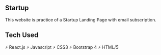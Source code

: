 ## Startup

This website is practice of a Startup Landing Page with email subscription. 

## Tech Used

⚡️ React.js
⚡️ Javascript
⚡️ CSS3
⚡️ Bootstrap 4
⚡️ HTML/5
